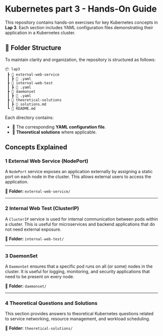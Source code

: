 
# Kubernetes part 3 - Hands-On Guide

This repository contains hands-on exercises for key Kubernetes concepts in **Lap 3**. Each section includes YAML configuration files demonstrating their application in a Kubernetes cluster.

## 📂 Folder Structure
To maintain clarity and organization, the repository is structured as follows:

```
📦 lap3
 ┣ 📂 external-web-service
 ┃ ┣ 📜 .yaml
 ┣ 📂 internal-web-test
 ┃ ┣ 📜 .yaml
 ┣ 📂 daemonset
 ┃ ┣ 📜 .yaml
 ┣ 📂 theoretical-solutions
 ┃ ┣ 📜 solutions.md
 ┗ 📜 README.md
```

Each directory contains:
- 📝 The corresponding **YAML configuration file**.
- 📄 **Theoretical solutions** where applicable.

##  Concepts Explained

### 1 External Web Service (NodePort)
A `NodePort` service exposes an application externally by assigning a static port on each node in the cluster. This allows external users to access the application.

📂 **Folder:** `external-web-service/`

---

### 2 Internal Web Test (ClusterIP)
A `ClusterIP` service is used for internal communication between pods within a cluster. This is useful for microservices and backend applications that do not need external exposure.

📂 **Folder:** `internal-web-test/`

---

### 3 DaemonSet
A `DaemonSet` ensures that a specific pod runs on all (or some) nodes in the cluster. It is useful for logging, monitoring, and security applications that need to be present on every node.

📂 **Folder:** `daemonset/`

---

### 4 Theoretical Questions and Solutions
This section provides answers to theoretical Kubernetes questions related to service networking, resource management, and workload scheduling.

📂 **Folder:** `theoretical-solutions/`

